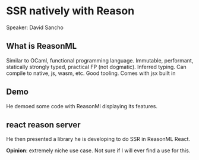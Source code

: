 # SSR natively with Reason

Speaker: David Sancho

## What is ReasonML

Similar to OCaml, functional programming language.
Immutable, performant, statically strongly typed, practical FP (not dogmatic). Inferred typing.
Can compile to native, js, wasm, etc.
Good tooling. Comes with jsx built in

## Demo

He demoed some code with ReasonMl displaying its features.

## react reason server

He then presented a library he is developing to do SSR in ReasonML React.

**Opinion**: extremely niche use case. Not sure if I will ever find a use for this.